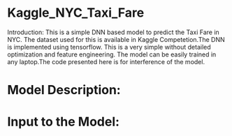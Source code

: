 # Kaggle_NYC_Taxi_Fare
Introduction:
            This is a simple DNN based model to predict the Taxi Fare in NYC. The dataset used for this is available in Kaggle Competetion.The DNN is implemented using tensorflow. This is a very simple without detailed optimization and feature engineering. The model can be easily trained in any laptop.The code presented here is for interference of the model.
       
# Model Description:
# Input to the Model:

